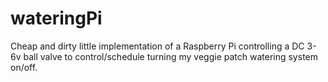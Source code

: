 # wateringPi
Cheap and dirty little implementation of a Raspberry Pi controlling a DC 3-6v ball valve to control/schedule turning my veggie patch watering system on/off.

